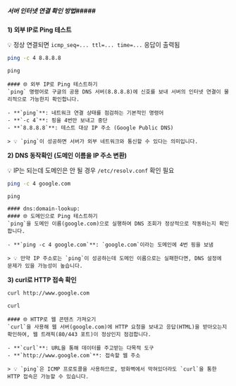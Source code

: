 ##### 서버 인터넷 연결 확인 방법#####

**1) 외부 IP로 Ping 테스트**

💡 정상 연결되면 `icmp_seq=... ttl=... time=...` 응답이 출력됨

```bash
ping -c 4 8.8.8.8
```

```tech
ping
```

```desc
#### 🌐 외부 IP로 Ping 테스트하기
`ping` 명령어로 구글의 공용 DNS 서버(8.8.8.8)에 신호를 보내 서버의 인터넷 연결이 물리적으로 가능한지 확인합니다.

- **`ping`**: 네트워크 연결 상태를 점검하는 기본적인 명령어
- **`-c 4`**: 핑을 4번만 보내고 중단
- **`8.8.8.8`**: 테스트 대상 IP 주소 (Google Public DNS)

> 💡 `ping`이 성공하면 서버가 외부 네트워크와 통신할 수 있다는 의미입니다.
```

**2) DNS 동작확인 (도메인 이름을 IP 주소 변환)**

💡 IP는 되는데 도메인은 안 될 경우 `/etc/resolv.conf` 확인 필요

```bash
ping -c 4 google.com
```

```tech
ping
```

```desc
#### dns:domain-lookup:
#### 🌐 도메인으로 Ping 테스트하기
`ping`을 도메인 이름(google.com)으로 실행하여 DNS 조회가 정상적으로 작동하는지 확인합니다.

- **`ping -c 4 google.com`**: `google.com`이라는 도메인에 4번 핑을 보냄

> 💡 만약 IP 주소로는 `ping`이 성공하는데 도메인 이름으로는 실패한다면, DNS 설정에 문제가 있을 가능성이 높습니다.
```

**3) curl로 HTTP 접속 확인**

```bash
curl http://www.google.com
```

```tech
curl
```

```desc
#### 🌐 HTTP로 웹 콘텐츠 가져오기
`curl`을 사용해 웹 서버(google.com)에 HTTP 요청을 보내고 응답(HTML)을 받아오는지 확인하여, 웹 트래픽(80/443 포트)이 정상인지 점검합니다.

- **`curl`**: URL을 통해 데이터를 주고받는 다목적 도구
- **`http://www.google.com`**: 접속할 웹 주소

> 💡 `ping`은 ICMP 프로토콜을 사용하므로, 방화벽에서 막혀있더라도 `curl`을 통한 HTTP 접속은 가능할 수 있습니다.
```

